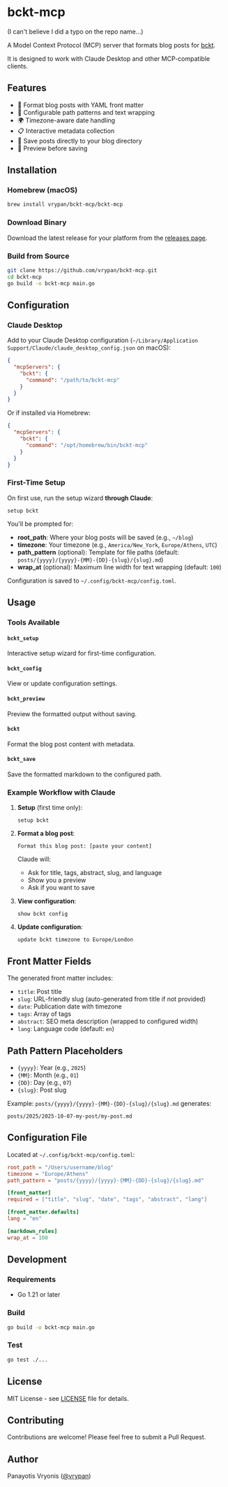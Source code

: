 # bckt-mcp 

(I can't believe I did a typo on the repo name...)

A Model Context Protocol (MCP) server that formats blog posts for [bckt](https://github.com/vrypan/bckt). 

It is designed to work with Claude Desktop and other MCP-compatible clients.

## Features

- 📝 Format blog posts with YAML front matter
- 🔧 Configurable path patterns and text wrapping
- 🌍 Timezone-aware date handling
- 📋 Interactive metadata collection
- 💾 Save posts directly to your blog directory
- 👀 Preview before saving

## Installation

### Homebrew (macOS)

```bash
brew install vrypan/bckt-mcp/bckt-mcp
```

### Download Binary

Download the latest release for your platform from the [releases page](https://github.com/vrypan/bckt-mcp/releases).

### Build from Source

```bash
git clone https://github.com/vrypan/bckt-mcp.git
cd bckt-mcp
go build -o bckt-mcp main.go
```

## Configuration

### Claude Desktop

Add to your Claude Desktop configuration (`~/Library/Application Support/Claude/claude_desktop_config.json` on macOS):

```json
{
  "mcpServers": {
    "bckt": {
      "command": "/path/to/bckt-mcp"
    }
  }
}
```

Or if installed via Homebrew:

```json
{
  "mcpServers": {
    "bckt": {
      "command": "/opt/homebrew/bin/bckt-mcp"
    }
  }
}
```

### First-Time Setup

On first use, run the setup wizard **through Claude**:

```
setup bckt
```

You'll be prompted for:
- **root_path**: Where your blog posts will be saved (e.g., `~/blog`)
- **timezone**: Your timezone (e.g., `America/New_York`, `Europe/Athens`, `UTC`)
- **path_pattern** (optional): Template for file paths (default: `posts/{yyyy}/{yyyy}-{MM}-{DD}-{slug}/{slug}.md`)
- **wrap_at** (optional): Maximum line width for text wrapping (default: `100`)

Configuration is saved to `~/.config/bckt-mcp/config.toml`.

## Usage

### Tools Available

#### `bckt_setup`
Interactive setup wizard for first-time configuration.

#### `bckt_config`
View or update configuration settings.

#### `bckt_preview`
Preview the formatted output without saving.

#### `bckt`
Format the blog post content with metadata.

#### `bckt_save`
Save the formatted markdown to the configured path.

### Example Workflow with Claude

1. **Setup** (first time only):
   ```
   setup bckt
   ```

2. **Format a blog post**:
   ```
   Format this blog post: [paste your content]
   ```
   Claude will:
   - Ask for title, tags, abstract, slug, and language
   - Show you a preview
   - Ask if you want to save

3. **View configuration**:
   ```
   show bckt config
   ```

4. **Update configuration**:
   ```
   update bckt timezone to Europe/London
   ```

## Front Matter Fields

The generated front matter includes:

- `title`: Post title
- `slug`: URL-friendly slug (auto-generated from title if not provided)
- `date`: Publication date with timezone
- `tags`: Array of tags
- `abstract`: SEO meta description (wrapped to configured width)
- `lang`: Language code (default: `en`)

## Path Pattern Placeholders

- `{yyyy}`: Year (e.g., `2025`)
- `{MM}`: Month (e.g., `01`)
- `{DD}`: Day (e.g., `07`)
- `{slug}`: Post slug

Example: `posts/{yyyy}/{yyyy}-{MM}-{DD}-{slug}/{slug}.md` generates:
```
posts/2025/2025-10-07-my-post/my-post.md
```

## Configuration File

Located at `~/.config/bckt-mcp/config.toml`:

```toml
root_path = "/Users/username/blog"
timezone = "Europe/Athens"
path_pattern = "posts/{yyyy}/{yyyy}-{MM}-{DD}-{slug}/{slug}.md"

[front_matter]
required = ["title", "slug", "date", "tags", "abstract", "lang"]

[front_matter.defaults]
lang = "en"

[markdown_rules]
wrap_at = 100
```

## Development

### Requirements

- Go 1.21 or later

### Build

```bash
go build -o bckt-mcp main.go
```

### Test

```bash
go test ./...
```

## License

MIT License - see [LICENSE](LICENSE) file for details.

## Contributing

Contributions are welcome! Please feel free to submit a Pull Request.

## Author

Panayotis Vryonis ([@vrypan](https://github.com/vrypan))

